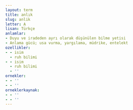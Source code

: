```yaml
---
layout: term
title: anlık
slug: anlik
letter: A
lisan: Türkçe
anlamlar:
- Duyu ve iradeden ayrı olarak düşünülen bilme yetisi
- Anlama gücü; usa vurma, yargılama, müdrike, entelekt
ozellikler:
- - isim
  - ruh bilimi
- - isim
  - ruh bilimi
  - ''
ornekler:
- - ''
- - ''
orneklerkaynak:
- - ''
- - ''
---
```

